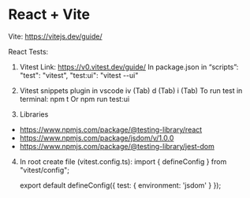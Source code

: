 # React + Vite
Vite: https://vitejs.dev/guide/

React Tests:

1. Vitest
Link: https://v0.vitest.dev/guide/
In package.json in “scripts”:
  "test": "vitest",
  "test:ui": "vitest --ui"


2. Vitest snippets plugin in vscode
iv (Tab)
d  (Tab)
i  (Tab)
To run test in terminal:
  npm t
Or
  npm run test:ui


3. Libraries
- https://www.npmjs.com/package/@testing-library/react
- https://www.npmjs.com/package/jsdom/v/1.0.0
- https://www.npmjs.com/package/@testing-library/jest-dom


4. In root create file (vitest.config.ts): 
    import { defineConfig } from "vitest/config";

	  export default defineConfig({
	    test: {
	      environment: 'jsdom'
	    }
  	});